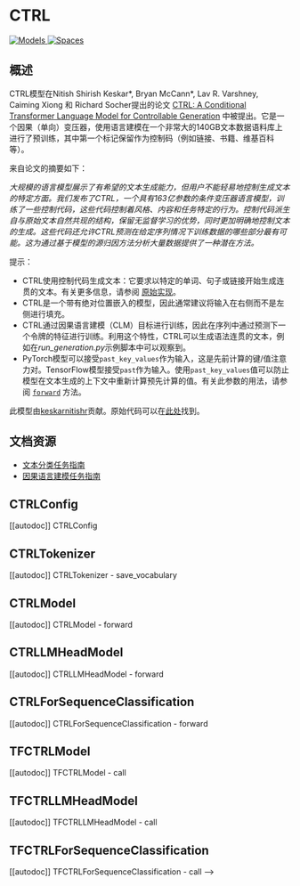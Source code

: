 <!--
版权所有2020年HuggingFace团队。保留所有权利。

根据Apache License, Version 2.0 （“许可证”）获得许可; 您除非符合该许可证，否则不得使用此文件。您可以在

http://www.apache.org/licenses/LICENSE-2.0

获取许可证的副本

除非适用法律要求或书面同意，根据许可证分发的软件是按“原样”分发的，没有任何明示或暗示的保证或条件。有关许可证的详细信息，可以查阅许可证中的特定语言。

⚠️注意，该文件是Markdown格式的，但包含我们的文档生成器的特定语法（类似于MDX），在您的Markdown查看器中可能无法正确显示。

-->

# CTRL

<div class="flex flex-wrap space-x-1">
<a href="https://huggingface.co/models?filter=ctrl">
<img alt="Models" src="https://img.shields.io/badge/All_model_pages-ctrl-blueviolet">
</a>
<a href="https://huggingface.co/spaces/docs-demos/tiny-ctrl">
<img alt="Spaces" src="https://img.shields.io/badge/%F0%9F%A4%97%20Hugging%20Face-Spaces-blue">
</a>
</div>

## 概述

CTRL模型在Nitish Shirish Keskar*, Bryan McCann*, Lav R. Varshney, Caiming Xiong 和 Richard Socher提出的论文 [CTRL: A Conditional Transformer Language Model for Controllable Generation](https://arxiv.org/abs/1909.05858) 中被提出。它是一个因果（单向）变压器，使用语言建模在一个非常大的140GB文本数据语料库上进行了预训练，其中第一个标记保留作为控制码（例如链接、书籍、维基百科等）。

来自论文的摘要如下：

*大规模的语言模型展示了有希望的文本生成能力，但用户不能轻易地控制生成文本的特定方面。我们发布了CTRL，一个具有163亿参数的条件变压器语言模型，训练了一些控制代码，这些代码控制着风格、内容和任务特定的行为。控制代码派生自与原始文本自然共现的结构，保留无监督学习的优势，同时更加明确地控制文本的生成。这些代码还允许CTRL预测在给定序列情况下训练数据的哪些部分最有可能。这为通过基于模型的源归因方法分析大量数据提供了一种潜在方法。*

提示：

- CTRL使用控制代码生成文本：它要求以特定的单词、句子或链接开始生成连贯的文本。有关更多信息，请参阅 [原始实现](https://github.com/salesforce/ctrl)。
- CTRL是一个带有绝对位置嵌入的模型，因此通常建议将输入在右侧而不是左侧进行填充。
- CTRL通过因果语言建模（CLM）目标进行训练，因此在序列中通过预测下一个令牌的特征进行训练。利用这个特性，CTRL可以生成语法连贯的文本，例如在*run_generation.py*示例脚本中可以观察到。
- PyTorch模型可以接受`past_key_values`作为输入，这是先前计算的键/值注意力对。TensorFlow模型接受`past`作为输入。使用`past_key_values`值可以防止模型在文本生成的上下文中重新计算预先计算的值。有关此参数的用法，请参阅 [`forward`](model_doc/ctrl#transformers.CTRLModel.forward) 方法。

此模型由[keskarnitishr](https://huggingface.co/keskarnitishr)贡献。原始代码可以在[此处](https://github.com/salesforce/ctrl)找到。

## 文档资源

- [文本分类任务指南](../tasks/sequence_classification)
- [因果语言建模任务指南](../tasks/language_modeling)

## CTRLConfig

[[autodoc]] CTRLConfig

## CTRLTokenizer

[[autodoc]] CTRLTokenizer
    - save_vocabulary

## CTRLModel

[[autodoc]] CTRLModel
    - forward

## CTRLLMHeadModel

[[autodoc]] CTRLLMHeadModel
    - forward

## CTRLForSequenceClassification

[[autodoc]] CTRLForSequenceClassification
    - forward

## TFCTRLModel

[[autodoc]] TFCTRLModel
    - call

## TFCTRLLMHeadModel

[[autodoc]] TFCTRLLMHeadModel
    - call

## TFCTRLForSequenceClassification

[[autodoc]] TFCTRLForSequenceClassification
    - call
-->